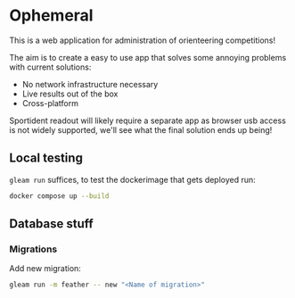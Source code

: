 # Ophemeral

This is a web application for administration of orienteering competitions!

The aim is to create a easy to use app that solves some annoying problems with current solutions:

* No network infrastructure necessary
* Live results out of the box
* Cross-platform

Sportident readout will likely require a separate app as browser usb access is not widely supported, we'll see what the final solution ends up being!

## Local testing

`gleam run` suffices, to test the dockerimage that gets deployed run:

```sh
docker compose up --build
```

## Database stuff

### Migrations

Add new migration: 

```sh
gleam run -m feather -- new "<Name of migration>"
```
